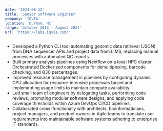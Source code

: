 ```yaml
---
date: '2024-08-12'
title: 'Senior Software Engineer'
company: 'IQVIA'
location: 'Durham, NC'
range: 'October 2018 - August 2024'
url: 'https://labs.iqvia.com/'
---
```


- Developed a Python CLI tool automating genomic data retrieval (JSON) from DNA sequencer APIs and project data from LIMS, replacing manual processes with automated QC reports. 
- Built primary analysis pipelines using Nextflow on a local HPC cluster. Orchestrated Dockerized components for demultiplexing, barcode checking, and Q30 percentages.
- Improved resource management in pipelines by configuring dynamic CPU allocation for resource-intensive processes based and implementing usage limits to maintain compute availability.
- Led small team of engineers by delegating tasks, performing code reviews, promoting modular software designs, and applying code coverage thresholds within Azure DevOps CI/CD pipelines.
- Collaborated cross-functionally with architects, bioinformaticians, project managers, and product owners in Agile teams to translate user requirements into maintainable software systems adhering to enterprise IT standards.



